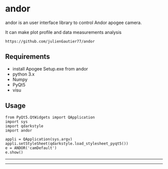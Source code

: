 # andor


andor  is an user interface library to control Andor apogee camera.

It can make plot profile and data measurements  analysis

    https://github.com/julienGautier77/andor

## Requirements

*  install Apogee Setup.exe from andor
*   python 3.x
*   Numpy
*   PyQt5
*   visu
    


## Usage

    from PyQt5.QtWidgets import QApplication
    import sys
    import qdarkstyle
    import andor
    
    appli = QApplication(sys.argv)   
    appli.setStyleSheet(qdarkstyle.load_stylesheet_pyqt5())
    e = ANDOR('camDefault')
    e.show()
-----------------------------------------
-----------------------------------------
